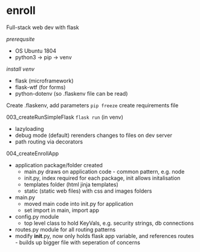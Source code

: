 # enroll
Full-stack web dev with flask

*prerequsite*
* OS Ubuntu 1804
* python3 -> pip -> venv

*install venv*
* flask (microframework)
* flask-wtf (for forms)
* python-dotenv (so .flaskenv file can be read)


Create .flaskenv, add parameters
`pip freeze` create requirements file

003_createRunSimpleFlask
`flask run` (in venv)
* lazyloading
* debug mode (default) rerenders changes to files on dev server
* path routing via decorators

004_createEnrollApp
* application package/folder created
   * main.py draws on application code - common pattern, e.g. node
   * init.py, index required for each package, init allows initalisation
   * templates folder (html jinja templates)
   * static (static web files) with css and images folders
* main.py
   * moved main code into init.py for application
   * set import in main, import app
* config.py module
   * top level class to hold KeyVals, e.g. security strings, db connections
* routes.py module for all routing patterns
* modify __init__.py, now only holds flask app variable, and references routes - builds up bigger file with seperation of concerns